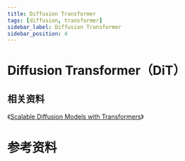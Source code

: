 ```yaml
---
title: Diffusion Transformer
tags: [diffusion, transformer]
sidebar_label: Diffusion Transformer
sidebar_position: 4
---
```


# Diffusion Transformer（DiT）

## 相关资料

《[Scalable Diffusion Models with Transformers](https://arxiv.org/abs/2212.09748)》

# 参考资料